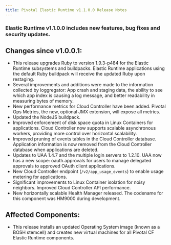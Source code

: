 ```yaml
---
title: Pivotal Elastic Runtime v1.1.0.0 Release Notes
---
```


### Elastic Runtime v1.1.0.0 includes new features, bug fixes and security updates.

## Changes since v1.0.0.1:

* This release upgrades Ruby to version 1.9.3-p484 for the Elastic Runtime subsystems and buildpacks. Elastic Runtime applications using the default Ruby buildpack will receive the updated Ruby upon restaging.
* Several improvements and additions were made to the information collected by loggregator: App crash and staging data, the ability to see which app index is causing a log message, and better readability in measuring bytes of memory.
* New performance metrics for Cloud Controller have been added. Pivotal Ops Metrics, the new, optional JMX extension, will expose all metrics.
* Updated the NodeJS buildpack.
* Improved enforcement of disk space quota in Linux Containers for applications.
Cloud Controller now supports scalable asynchronous workers, providing more control over horizontal scalability.
* Improved pruning of events tables in the Cloud Controller database.
Application information is now removed from the Cloud Controller database when applications are deleted.
* Updates to UAA 1.4.7 and the multiple login servers to 1.2.10. UAA now has a new scope: oauth.approvals for users to manage delegated approvals to approved OAuth client applications.
* New Cloud Controller endpoint (``/v2/app_usage_events``) to enable usage metering for applications.
* Significant improvements to Linux Container isolation for noisy neighbors.
Improved Cloud Controller API performance.
* New horizontally scalable Health Manager released. The codename for this component was HM9000 during development.

## Affected Components:

* This release installs an updated Operating System image (known as a BOSH stemcell) and creates new virtual machines for all Pivotal CF Elastic Runtime components.
